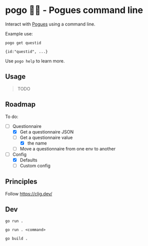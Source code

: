# pogo 👨‍🎤 - Pogues command line 

Interact with [Pogues](https://github.com/InseeFr/Pogues) using a command line.

Example use:

```
pogo get questid

{id:"questid", ...}
```

Use `pogo help` to learn more.

## Usage

> TODO

## Roadmap

To do:

- [ ] Questionnaire
    - [X] Get a questionnaire JSON
    - [ ] Get a questionnaire value
        - [X] the name
    - [ ] Move a questionnaire from one env to another
- [ ] Config
    - [X] Defaults
    - [ ] Custom config

## Principles

Follow https://clig.dev/

## Dev

`go run .`

`go run . <command>`

`go build .`